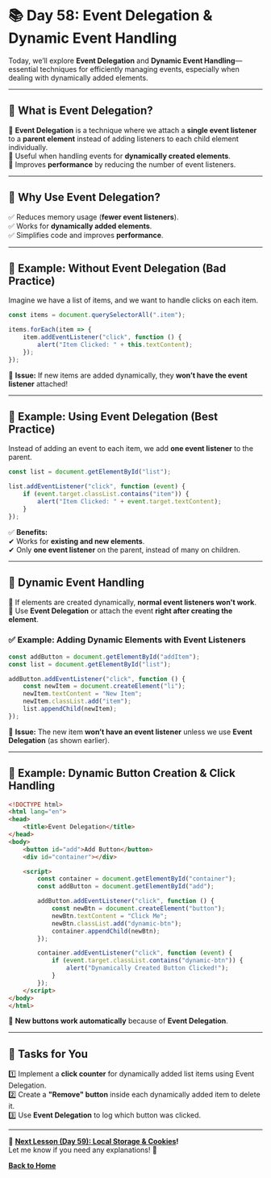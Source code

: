 # **📚 Day 58: Event Delegation & Dynamic Event Handling**  

Today, we’ll explore **Event Delegation** and **Dynamic Event Handling**—essential techniques for efficiently managing events, especially when dealing with dynamically added elements.  

---

## **🔹 What is Event Delegation?**  

📌 **Event Delegation** is a technique where we attach a **single event listener** to a **parent element** instead of adding listeners to each child element individually.  
🔹 Useful when handling events for **dynamically created elements**.  
🔹 Improves **performance** by reducing the number of event listeners.  

---

## **🔹 Why Use Event Delegation?**  

✅ Reduces memory usage (**fewer event listeners**).  
✅ Works for **dynamically added elements**.  
✅ Simplifies code and improves **performance**.  

---

## **🔹 Example: Without Event Delegation (Bad Practice)**  

Imagine we have a list of items, and we want to handle clicks on each item.

```js
const items = document.querySelectorAll(".item");

items.forEach(item => {
    item.addEventListener("click", function () {
        alert("Item Clicked: " + this.textContent);
    });
});
```
🔴 **Issue:** If new items are added dynamically, they **won’t have the event listener** attached!  

---

## **🔹 Example: Using Event Delegation (Best Practice)**  

Instead of adding an event to each item, we add **one event listener** to the parent.  

```js
const list = document.getElementById("list");

list.addEventListener("click", function (event) {
    if (event.target.classList.contains("item")) {
        alert("Item Clicked: " + event.target.textContent);
    }
});
```
✅ **Benefits:**  
✔ Works for **existing and new elements**.  
✔ Only **one event listener** on the parent, instead of many on children.  

---

## **🔹 Dynamic Event Handling**  

📌 If elements are created dynamically, **normal event listeners won't work**.  
📌 Use **Event Delegation** or attach the event **right after creating the element**.  

### **✅ Example: Adding Dynamic Elements with Event Listeners**  

```js
const addButton = document.getElementById("addItem");
const list = document.getElementById("list");

addButton.addEventListener("click", function () {
    const newItem = document.createElement("li");
    newItem.textContent = "New Item";
    newItem.classList.add("item");
    list.appendChild(newItem);
});
```
🔹 **Issue:** The new item **won’t have an event listener** unless we use **Event Delegation** (as shown earlier).  

---

## **🔹 Example: Dynamic Button Creation & Click Handling**  

```html
<!DOCTYPE html>
<html lang="en">
<head>
    <title>Event Delegation</title>
</head>
<body>
    <button id="add">Add Button</button>
    <div id="container"></div>

    <script>
        const container = document.getElementById("container");
        const addButton = document.getElementById("add");

        addButton.addEventListener("click", function () {
            const newBtn = document.createElement("button");
            newBtn.textContent = "Click Me";
            newBtn.classList.add("dynamic-btn");
            container.appendChild(newBtn);
        });

        container.addEventListener("click", function (event) {
            if (event.target.classList.contains("dynamic-btn")) {
                alert("Dynamically Created Button Clicked!");
            }
        });
    </script>
</body>
</html>
```
🔹 **New buttons work automatically** because of **Event Delegation**.  

---

## **📝 Tasks for You**  
1️⃣ Implement a **click counter** for dynamically added list items using Event Delegation.  
2️⃣ Create a **"Remove" button** inside each dynamically added item to delete it.  
3️⃣ Use **Event Delegation** to log which button was clicked.  

---

🎯 **[Next Lesson (Day 59):  Local Storage & Cookies](../day_59/)!**  
Let me know if you need any explanations! 🚀

[**Back to Home**](../../../)